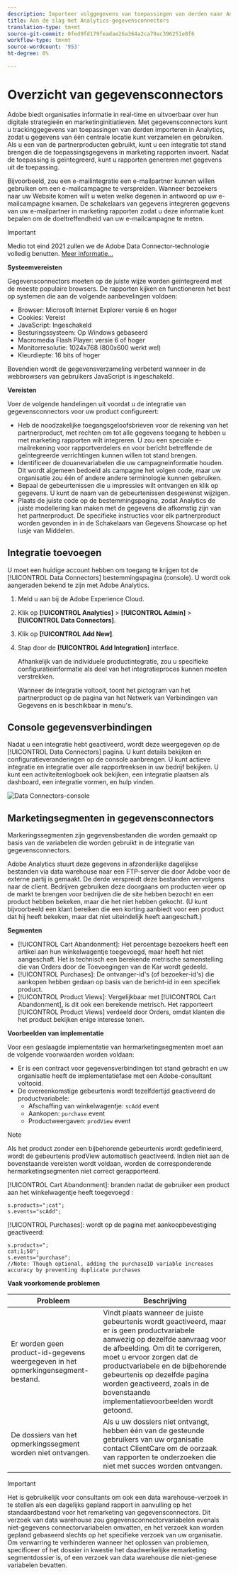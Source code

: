 ```yaml
---
description: Importeer volggegevens van toepassingen van derden naar Analytics.
title: Aan de slag met Analytics-gegevensconnectors
translation-type: tm+mt
source-git-commit: 0fed9fd179feadae26a364a2ca79ac396251e8f6
workflow-type: tm+mt
source-wordcount: '953'
ht-degree: 0%

---
```



# Overzicht van gegevensconnectors

Adobe biedt organisaties informatie in real-time en uitvoerbaar over hun digitale strategieën en marketinginitiatieven. Met gegevensconnectors kunt u trackinggegevens van toepassingen van derden importeren in Analytics, zodat u gegevens van één centrale locatie kunt verzamelen en gebruiken. Als u een van de partnerproducten gebruikt, kunt u een integratie tot stand brengen die de toepassingsgegevens in marketing rapporten invoert. Nadat de toepassing is geïntegreerd, kunt u rapporten genereren met gegevens uit de toepassing.

Bijvoorbeeld, zou een e-mailintegratie een e-mailpartner kunnen willen gebruiken om een e-mailcampagne te verspreiden. Wanneer bezoekers naar uw Website komen wilt u weten welke degenen in antwoord op uw e-mailcampagne kwamen. De schakelaars van gegevens integreren gegevens van uw e-mailpartner in marketing rapporten zodat u deze informatie kunt bepalen om de doeltreffendheid van uw e-mailcampagne te meten.

>[!IMPORTANT]
>
>Medio tot eind 2021 zullen we de Adobe Data Connector-technologie volledig benutten. [Meer informatie...](/help/import/data-connectors/data-connectors-eol.md)

**Systeemvereisten**

Gegevensconnectors moeten op de juiste wijze worden geïntegreerd met de meeste populaire browsers. De rapporten kijken en functioneren het best op systemen die aan de volgende aanbevelingen voldoen:

* Browser: Microsoft Internet Explorer versie 6 en hoger
* Cookies: Vereist
* JavaScript: Ingeschakeld
* Besturingssysteem: Op Windows gebaseerd
* Macromedia Flash Player: versie 6 of hoger
* Monitorresolutie: 1024x768 (800x600 werkt wel)
* Kleurdiepte: 16 bits of hoger

Bovendien wordt de gegevensverzameling verbeterd wanneer in de webbrowsers van gebruikers JavaScript is ingeschakeld.

**Vereisten**

Voer de volgende handelingen uit voordat u de integratie van gegevensconnectors voor uw product configureert:

* Heb de noodzakelijke toegangsgeloofsbrieven voor de rekening van het partnerproduct, met rechten om tot alle gegevens toegang te hebben u met marketing rapporten wilt integreren. U zou een speciale e-mailrekening voor rapportverdelers en voor bericht betreffende de geïntegreerde verrichtingen kunnen willen tot stand brengen.
* Identificeer de douanevariabelen die uw campagneinformatie houden. Dit wordt algemeen bedoeld als campagne het volgen code, maar uw organisatie zou één of andere andere terminologie kunnen gebruiken.
* Bepaal de gebeurtenissen die u impressies wilt ontvangen en klik op gegevens. U kunt de naam van de gebeurtenissen desgewenst wijzigen.
* Plaats de juiste code op de bestemmingspagina, zodat Analytics de juiste modellering kan maken met de gegevens die afkomstig zijn van het partnerproduct. De specifieke instructies voor elk partnerproduct worden gevonden in in de Schakelaars van Gegevens Showcase op het lusje van Middelen.

## Integratie toevoegen

U moet een huidige account hebben om toegang te krijgen tot de [!UICONTROL Data Connectors] bestemmingspagina (console). U wordt ook aangeraden bekend te zijn met Adobe Analytics.

1. Meld u aan bij de Adobe Experience Cloud.
1. Klik op **[!UICONTROL Analytics]** > **[!UICONTROL Admin]** > **[!UICONTROL Data Connectors]**.
1. Klik op **[!UICONTROL Add New]**.
1. Stap door de **[!UICONTROL Add Integration]** interface.

   Afhankelijk van de individuele productintegratie, zou u specifieke configuratieinformatie als deel van het integratieproces kunnen moeten verstrekken.

   Wanneer de integratie voltooit, toont het pictogram van het partnerproduct op de pagina van het Netwerk van Verbindingen van Gegevens en is beschikbaar in menu&#39;s.

## Console gegevensverbindingen

Nadat u een integratie hebt geactiveerd, wordt deze weergegeven op de [!UICONTROL Data Connectors] pagina. U kunt details bekijken en configuratieveranderingen op de console aanbrengen. U kunt actieve integratie en integratie over alle rapportreeksen in uw bedrijf bekijken. U kunt een activiteitenlogboek ook bekijken, een integratie plaatsen als dashboard, een integratie vormen, en hulp vinden.

![Data Connectors-console](assets/data-connectors-console.png)

## Marketingsegmenten in gegevensconnectors

Markeringssegmenten zijn gegevensbestanden die worden gemaakt op basis van de variabelen die worden gebruikt in de integratie van gegevensconnectors.

Adobe Analytics stuurt deze gegevens in afzonderlijke dagelijkse bestanden via data warehouse naar een FTP-server die door Adobe voor de externe partij is gemaakt. De derde verspreidt deze bestanden vervolgens naar de client. Bedrijven gebruiken deze doorgaans om producten weer op de markt te brengen voor bedrijven die de site hebben bezocht en een product hebben bekeken, maar die het niet hebben gekocht. (U kunt bijvoorbeeld een klant bereiken die een korting aanbiedt voor een product dat hij heeft bekeken, maar dat niet uiteindelijk heeft aangeschaft.)

**Segmenten**

* [!UICONTROL Cart Abandonment]: Het percentage bezoekers heeft een artikel aan hun winkelwagentje toegevoegd, maar heeft het niet aangeschaft. Het is technisch een berekende metrische samenstelling die van Orders door de Toevoegingen van de Kar wordt gedeeld.
* [!UICONTROL Purchases]: De ontvanger-id&#39;s (of bezoeker-id&#39;s) die aankopen hebben gedaan op basis van de bericht-id in een specifiek product.
* [!UICONTROL Product Views]: Vergelijkbaar met [!UICONTROL Cart Abandonment], is dit ook een berekende metrisch. Het rapporteert [!UICONTROL Product Views] verdeeld door Orders, omdat klanten die het product bekijken enige interesse tonen.

**Voorbeelden van implementatie**

Voor een geslaagde implementatie van hermarketingsegmenten moet aan de volgende voorwaarden worden voldaan:

* Er is een contract voor gegevensverbindingen tot stand gebracht en uw organisatie heeft de implementatiefase met een Adobe-consultant voltooid.
* De overeenkomstige gebeurtenis wordt tezelfdertijd geactiveerd de productvariabele:
   * Afschaffing van winkelwagentje: `scAdd` event
   * Aankopen: `purchase` event
   * Productweergaven: `prodView` event

>[!NOTE]
>
>Als het product zonder een bijbehorende gebeurtenis wordt gedefinieerd, wordt de gebeurtenis prodView automatisch geactiveerd.
Indien niet aan de bovenstaande vereisten wordt voldaan, worden de corresponderende hermarketingsegmenten niet correct gerapporteerd.

[!UICONTROL Cart Abandonment]: branden nadat de gebruiker een product aan het winkelwagentje heeft toegevoegd :

```
s.products=";cat";
s.events="scAdd";
```

[!UICONTROL Purchases]: wordt op de pagina met aankoopbevestiging geactiveerd:

```
s.products=";
cat;1;50";
s.events="purchase";
//Note: Though optional, adding the purchaseID variable increases accuracy by preventing duplicate purchases
```

**Vaak voorkomende problemen**

| Probleem | Beschrijving |
| -----------| ---------- |  
| Er worden geen product-id-gegevens weergegeven in het opmerkingensegment-bestand. | Vindt plaats wanneer de juiste gebeurtenis wordt geactiveerd, maar er is geen productvariabele aanwezig op dezelfde aanvraag voor de afbeelding. Om dit te corrigeren, moet u ervoor zorgen dat de productvariabele en de bijbehorende gebeurtenis op dezelfde pagina worden geactiveerd, zoals in de bovenstaande implementatievoorbeelden wordt getoond. |
| De dossiers van het opmerkingssegment worden niet ontvangen. | Als u uw dossiers niet ontvangt, hebben één van de gesteunde gebruikers van uw organisatie contact ClientCare om de oorzaak van rapporten te onderzoeken die niet met succes worden ontvangen. |


>[!IMPORTANT]
>
>Het is gebruikelijk voor consultants om ook een data warehouse-verzoek in te stellen als een dagelijks gepland rapport in aanvulling op het standaardbestand voor het remarketing van gegevensconnectors. Dit verzoek van data warehouse zou gegevensconnectorvariabelen evenals niet-gegevens connectorvariabelen omvatten, en het verzoek kan worden gepland gebaseerd slechts op het specifieke verzoek van uw organisatie. Om verwarring te verhinderen wanneer het oplossen van problemen, specificeer of het dossier in kwestie het daadwerkelijke remarketing segmentdossier is, of een verzoek van data warehouse die niet-genese variabelen bevatten.
